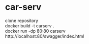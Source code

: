 # car-serv
clone repository \
docker build -t carserv . \
docker run -dp 80:80 carserv \
http://localhost:80/swagger/index.html
